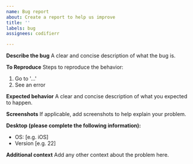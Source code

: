 ```yaml
---
name: Bug report
about: Create a report to help us improve
title: ''
labels: bug
assignees: codifierr

---
```


**Describe the bug**
A clear and concise description of what the bug is.

**To Reproduce**
Steps to reproduce the behavior:
1. Go to '...'
4. See an error

**Expected behavior**
A clear and concise description of what you expected to happen.

**Screenshots**
If applicable, add screenshots to help explain your problem.

**Desktop (please complete the following information):**
 - OS: [e.g. iOS]
 - Version [e.g. 22]

**Additional context**
Add any other context about the problem here.
